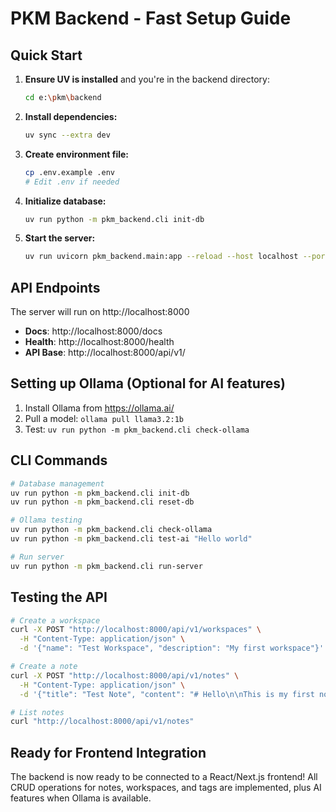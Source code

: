 # PKM Backend - Fast Setup Guide

## Quick Start

1. **Ensure UV is installed** and you're in the backend directory:
   ```bash
   cd e:\pkm\backend
   ```

2. **Install dependencies:**
   ```bash
   uv sync --extra dev
   ```

3. **Create environment file:**
   ```bash
   cp .env.example .env
   # Edit .env if needed
   ```

4. **Initialize database:**
   ```bash
   uv run python -m pkm_backend.cli init-db
   ```

5. **Start the server:**
   ```bash
   uv run uvicorn pkm_backend.main:app --reload --host localhost --port 8000
   ```

## API Endpoints

The server will run on http://localhost:8000

- **Docs**: http://localhost:8000/docs
- **Health**: http://localhost:8000/health
- **API Base**: http://localhost:8000/api/v1/

## Setting up Ollama (Optional for AI features)

1. Install Ollama from https://ollama.ai/
2. Pull a model: `ollama pull llama3.2:1b`
3. Test: `uv run python -m pkm_backend.cli check-ollama`

## CLI Commands

```bash
# Database management
uv run python -m pkm_backend.cli init-db
uv run python -m pkm_backend.cli reset-db

# Ollama testing
uv run python -m pkm_backend.cli check-ollama
uv run python -m pkm_backend.cli test-ai "Hello world"

# Run server
uv run python -m pkm_backend.cli run-server
```

## Testing the API

```bash
# Create a workspace
curl -X POST "http://localhost:8000/api/v1/workspaces" \
  -H "Content-Type: application/json" \
  -d '{"name": "Test Workspace", "description": "My first workspace"}'

# Create a note
curl -X POST "http://localhost:8000/api/v1/notes" \
  -H "Content-Type: application/json" \
  -d '{"title": "Test Note", "content": "# Hello\n\nThis is my first note!", "workspace_id": 1}'

# List notes
curl "http://localhost:8000/api/v1/notes"
```

## Ready for Frontend Integration

The backend is now ready to be connected to a React/Next.js frontend! All CRUD operations for notes, workspaces, and tags are implemented, plus AI features when Ollama is available.